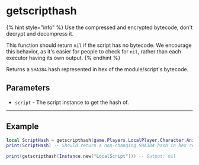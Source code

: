 # getscripthash

{% hint style="info" %}
Use the compressed and encrypted bytecode, don't decrypt and decompress it.

This function should return `nil` if the script has no bytecode. We encourage this behavior, as it's easier for people to check for `nil`, rather than each executor having its own output.
{% endhint %}

Returns a `SHA384` hash represented in hex of the module/script's bytecode.

## Parameters

* `script` - The script instance to get the hash of.

***

## Example

```lua
local ScriptHash = getscripthash(game.Players.LocalPlayer.Character.Animate)
print(ScriptHash) -- Should return a non-changing SHA384 hash in hex representation

print(getscripthash(Instance.new("LocalScript"))) -- Output: nil
```
